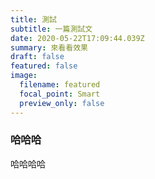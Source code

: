 ```yaml
---
title: 測試
subtitle: 一篇測試文
date: 2020-05-22T17:09:44.039Z
summary: 來看看效果
draft: false
featured: false
image:
  filename: featured
  focal_point: Smart
  preview_only: false
---
```

### 哈哈哈

哈哈哈哈